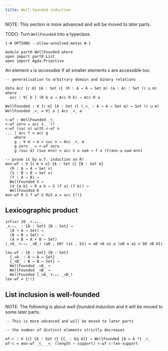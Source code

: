 ```yaml
---
title: Well-founded induction
---
```


NOTE: This section is more advanced and will be moved to later parts.

TODO: Turn `WellFounded` into a typeclass.

```
{-# OPTIONS --allow-unsolved-metas #-}

module part0.WellFounded where
open import part0.List
open import Agda.Primitive
```

An element `a` is *accessible* if all smaller elements `b` are accessible too.

```
-- generalisation to arbitrary domain and binary relations

data Acc {ℓ m} {A : Set ℓ} (R : A → A → Set m) (a : A) : Set (ℓ ⊔ m) where
  acc : ∀[ b ] (R b a → Acc R b) → Acc R a

WellFounded : ∀ {ℓ m} {A : Set ℓ} (_≺_ : A → A → Set m) → Set (ℓ ⊔ m)
WellFounded _≺_ = ∀[ a ] Acc _≺_ a

<-wf : WellFounded _<_
<-wf zero = acc λ _ ()
<-wf (suc n) with <-wf n
... | acc f = acc g
    where
    g : ∀ m → m < suc n → Acc _<_ m
    g zero _ = <-wf zero
    g (suc m) (s≤s m<n) = acc λ o o≤m → f o (trans-≤ o≤m m<n)
```

```
-- prove it by w.f. induction on R!
mon-wf : ∀ {ℓ m n o} {A : Set ℓ} {B : Set m}
  (R : A → A → Set n)
  (S : B → B → Set o)
  (f : A → B) →
  WellFounded S →
  (∀ {a b} → R a b → S (f a) (f b)) →
  WellFounded R
mon-wf R S f wf-S R⊆S a = acc {!!}
```

## Lexicographic product

```
infixr 20 _×ₗₑₓ_
_×ₗₑₓ_ : {A : Set} {B : Set} →
  (A → A → Set) →
  (B → B → Set) →
  (A × B → A × B → Set)
(_≺A_ ×ₗₑₓ _≺B_) (a0 , b0) (a1 , b1) = a0 ≺A a1 ⊎ (a0 ≡ a1 × b0 ≺B b1)

lex-wf : {A : Set} {B : Set}
  {_≺A_ : A → A → Set}
  {_≺B_ : B → B → Set} →
  WellFounded _≺A_ →
  WellFounded _≺B_ →
  WellFounded (_≺A_ ×ₗₑₓ _≺B_) 
lex-wf = {!!}
```

## List inclusion is well-founded

NOTE: The following is about *well-founded induction*
and it will be moved to some later parts.

```
-- This is more advanced and will be moved to later parts

-- the number of distinct elements strictly decreases

wf-⊂ : ∀ {ℓ} {A : Set ℓ} {{_ : Eq A}} → WellFounded {A = A *} _⊂_
wf-⊂ = mon-wf _⊂_ _<_ (length ∘ support) <-wf ⊂-len-support

```
